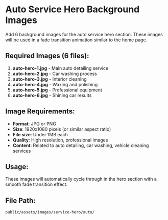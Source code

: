 # Auto Service Hero Background Images

Add 6 background images for the auto service hero section. These images will be used in a fade transition animation similar to the home page.

## Required Images (6 files):

1. **auto-hero-1.jpg** - Main auto detailing service
2. **auto-hero-2.jpg** - Car washing process
3. **auto-hero-3.jpg** - Interior cleaning
4. **auto-hero-4.jpg** - Waxing and polishing
5. **auto-hero-5.jpg** - Professional equipment
6. **auto-hero-6.jpg** - Shining car results

## Image Requirements:
- **Format**: JPG or PNG
- **Size**: 1920x1080 pixels (or similar aspect ratio)
- **File size**: Under 1MB each
- **Quality**: High resolution, professional images
- **Content**: Related to auto detailing, car washing, vehicle cleaning services

## Usage:
These images will automatically cycle through in the hero section with a smooth fade transition effect.

## File Path:
`public/assets/images/service-hero/auto/`
